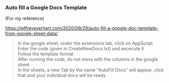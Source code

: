 ### Auto fill a Google Docs Template
(For my reference)

https://jeffreyeverhart.com/2020/09/29/auto-fill-a-google-doc-template-from-google-sheet-data/

> In the google sheet, under the extensions tab, click on AppScript <br/>
> Enter the code (given in CreateNewDocs.txt) and excecute it <br/>
> Follow the template format <br/>
> After running the code, do not mess with the columns in the google sheet <br/>
> In the sheets, a new Tab by the name "AutoFill Docs" will appear, click that and your individual docs will be ready 
